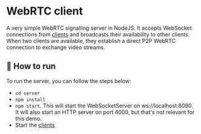# WebRTC client

A very simple WebRTC signalling server in NodeJS. It accepts WebSocket connections from [clients](../client/) and broadcasts their availability to other clients. When two clients are available, they establish a direct P2P WebRTC connection to exchange video streams.

## 🏃 How to run

To run the server, you can follow the steps below:

- `cd server`
- `npm install`
- `npm start`. This will start the WebSocketServer on ws://localhost:8090. It will also start an HTTP server on port 4000, but that's not relevant for this demo.
- Start the [clients](../client/)
